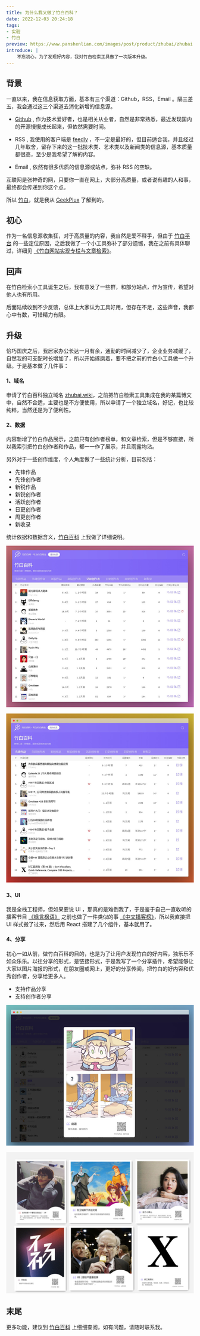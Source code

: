 ```yaml
---
title: 为什么我又做了竹白百科？
date: 2022-12-03 20:24:18
tags:
- 实验
- 竹白
preview: https://www.panshenlian.com/images/post/product/zhubai/zhubai.jpg
introduce: |
    不忘初心，为了发现好内容，我对竹白检索工具做了一次版本升级。
---
```


## 背景

一直以来，我在信息获取方面，基本有三个渠道：Github，RSS，Email 。隔三差五，我会通过这三个渠道去消化新增的信息源。

- [Github](https://github.com/) , 作为技术爱好者，也是相关从业者，自然是非常熟悉，最近发现国内的开源慢慢成长起来，但依然需要时间。

- RSS , 我使用的客户端是 [feedly](https://feedly.com/) ，不一定是最好的，但目前适合我，并且经过几年取舍，留存下来的这一批技术类、艺术类以及新闻类的信息源，基本质量都很高，至少是我希望了解的内容。 

- Email , 依然有很多优质的信息源或站点，弥补 RSS 的空缺。

互联网是张神奇的网，只要你一直在网上，大部分高质量，或者说有趣的人和事，最终都会传递到你这个点。

所以 [竹白](https://zhubai.love/)，就是我从 [GeekPlux](https://geekplux.com/) 了解到的。

## 初心

作为一名信息源收集狂，对于高质量的内容，我自然是爱不释手，但由于 [竹白平台](https://zhubai.love/) 的一些定位原因，之后我做了一个小工具弥补了部分遗憾，我在之前有具体聊过，详细见 [《竹白网站实现专栏与文章检索》](/2022/08/07/trial-001-zhubai/)。

## 回声

在竹白检索小工具诞生之后，我有意发了一些群，和部分站点，作为宣传，希望对他人也有所用。

后面陆续收到不少反馈，总体上大家认为工具好用，但存在不足，这些声音，我都心中有数，可惜精力有限。

## 升级

恰巧国庆之后，我居家办公长达一月有余，通勤的时间减少了，企业业务减缓了，自然我的可支配时长增加了，所以开始琢磨着，要不把之前的竹白小工具做一个升级。于是基本做了几件事：

#### 1、域名

申请了竹白百科独立域名 [zhubai.wiki](https://www.zhubai.wiki/)，之前把竹白检索工具集成在我的某篇博文中，自然不合适，主要也是不方便使用，所以申请了一个独立域名，好记，也比较纯粹，当然还是为了便利性。

#### 2、数据

内容新增了竹白作品展示，之前只有创作者榜单，和文章检索，但是不够直接，所以我索引把竹白创作者和作品，都一一作了展示，并且雨露均沾。

另外对于一些创作维度，个人角度做了一些统计分析，目前包括：

- 先锋作品
- 先锋创作者
- 新锐作品
- 新锐创作者
- 活跃创作者
- 日更创作者
- 周更创作者
- 新收录

统计依据和数据含义，[竹白百科](https://www.zhubai.wiki/) 上我做了详细说明。


![article](/images/post/product/zhubai/article.jpg)

![author](/images/post/product/zhubai/author.jpg)

#### 3、UI

我是全栈工程师，但如果要说 UI ，那真的是难倒我了，于是鉴于自己一直收听的播客节目 [《枫言枫语》](https://www.xiaoyuzhoufm.com/episode/62d58b0664f141ad8150151f) 之前也做了一件类似的事 [《中文播客榜》](https://xyzrank.com/)，所以我直接把 UI 样式搬了过来，然后用 React 搭建了几个组件，基本就用了。

#### 4、分享

初心一如从前，做竹白百科的目的，也是为了让用户发现竹白的好内容，独乐乐不如众乐乐。以往分享的形式，是链接形式，于是我写了一个分享插件，希望能够让大家以图片海报的形式，在朋友圈或网上，更好的分享传阅，把竹白的好内容和优秀创作者，分享给更多人。

- 支持作品分享
- 支持创作者分享

![share](/images/post/product/zhubai/share.jpg)

![sharecard](/images/post/product/zhubai/sharecard.jpg)

## 末尾

更多功能，建议到 [竹白百科](https://www.zhubai.wiki/) 上细细查阅，如有问题，请随时联系我。








